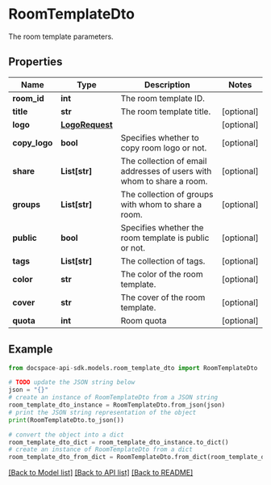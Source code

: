 # RoomTemplateDto
The room template parameters.

## Properties

Name | Type | Description | Notes
------------ | ------------- | ------------- | -------------
**room_id** | **int** | The room template ID. | 
**title** | **str** | The room template title. | [optional] 
**logo** | [**LogoRequest**](LogoRequest.md) |  | [optional] 
**copy_logo** | **bool** | Specifies whether to copy room logo or not. | [optional] 
**share** | **List[str]** | The collection of email addresses of users with whom to share a room. | [optional] 
**groups** | **List[str]** | The collection of groups with whom to share a room. | [optional] 
**public** | **bool** | Specifies whether the room template is public or not. | [optional] 
**tags** | **List[str]** | The collection of tags. | [optional] 
**color** | **str** | The color of the room template. | [optional] 
**cover** | **str** | The cover of the room template. | [optional] 
**quota** | **int** | Room quota | [optional] 

## Example

```python
from docspace-api-sdk.models.room_template_dto import RoomTemplateDto

# TODO update the JSON string below
json = "{}"
# create an instance of RoomTemplateDto from a JSON string
room_template_dto_instance = RoomTemplateDto.from_json(json)
# print the JSON string representation of the object
print(RoomTemplateDto.to_json())

# convert the object into a dict
room_template_dto_dict = room_template_dto_instance.to_dict()
# create an instance of RoomTemplateDto from a dict
room_template_dto_from_dict = RoomTemplateDto.from_dict(room_template_dto_dict)
```
[[Back to Model list]](../README.md#documentation-for-models) [[Back to API list]](../README.md#documentation-for-api-endpoints) [[Back to README]](../README.md)


